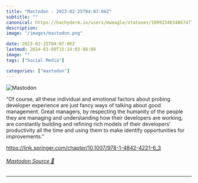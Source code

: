 ```yaml
---
title: "Mastodon - 2023-02-25T04:07:06Z"
subtitle: ""
canonical: https://hachyderm.io/users/mweagle/statuses/109923403486747757
description:
image: "/images/mastodon.png"

date: 2023-02-25T04:07:06Z
lastmod: 2024-03-09T15:24:03-08:00
image: ""
tags: ["Social Media"]

categories: ["mastodon"]
---
```

![Mastodon](/images/mastodon.png)

<p>“Of course, all these individual and emotional factors about probing developer experience are just fancy ways of talking about good management. Great managers, by respecting the humanity of the people they are managing and understanding how their developers are working, are constantly building and refining rich models of their developers’ productivity all the time and using them to make identify opportunities for improvements.”</p><p><a href="https://link.springer.com/chapter/10.1007/978-1-4842-4221-6_3" target="_blank" rel="nofollow noopener noreferrer" translate="no"><span class="invisible">https://</span><span class="ellipsis">link.springer.com/chapter/10.1</span><span class="invisible">007/978-1-4842-4221-6_3</span></a></p>


###### [Mastodon Source 🐘](https://hachyderm.io/@mweagle/109923403486747757)

___
